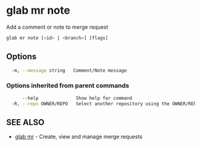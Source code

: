 # glab mr note

Add a comment or note to merge request

```bash
glab mr note [<id> | <branch>] [flags]
```

## Options

```bash
  -m, --message string   Comment/Note message
```

### Options inherited from parent commands

```bash
      --help              Show help for command
  -R, --repo OWNER/REPO   Select another repository using the OWNER/REPO or `GROUP/NAMESPACE/REPO` format or full URL or git URL
```

## SEE ALSO

- [glab mr](./) - Create, view and manage merge requests
